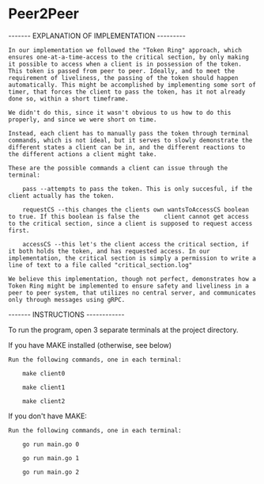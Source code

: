 # Peer2Peer

------- EXPLANATION OF IMPLEMENTATION ---------

    In our implementation we followed the "Token Ring" approach, which ensures one-at-a-time-access to the critical section, by only making it possible to access when a client is in possession of the token.
    This token is passed from peer to peer. Ideally, and to meet the requirement of liveliness, the passing of the token should happen automatically. This might be accomplished by implementing some sort of timer, that forces the client to pass the token, has it not already done so, within a short timeframe.

    We didn't do this, since it wasn't obvious to us how to do this properly, and since we were short on time.

    Instead, each client has to manually pass the token through terminal commands, which is not ideal, but it serves to slowly demonstrate the different states a client can be in, and the different reactions to the different actions a client might take.

    These are the possible commands a client can issue through the terminal:

        pass --attempts to pass the token. This is only succesful, if the client actually has the token.

        requestCS --this changes the clients own wantsToAccessCS boolean to true. If this boolean is false the       client cannot get access to the critical section, since a client is supposed to request access first.

        accessCS --this let's the client access the critical section, if it both holds the token, and has requested access. In our implementation, the critical section is simply a permission to write a line of text to a file called "critical_section.log"
    
    We believe this implementation, though not perfect, demonstrates how a Token Ring might be implemented to ensure safety and liveliness in a peer to peer system, that utilizes no central server, and communicates only through messages using gRPC.

------- INSTRUCTIONS ------------

To run the program, open 3 separate terminals at the project directory.

If you have MAKE installed (otherwise, see below)

    Run the following commands, one in each terminal:

        make client0

        make client1

        make client2

If you don't have MAKE:

    Run the following commands, one in each terminal:

        go run main.go 0

        go run main.go 1

        go run main.go 2
